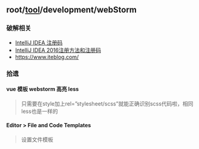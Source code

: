 ## root/[tool](../README.md)/development/webStorm
### 破解相关
* [IntelliJ IDEA 注册码](http://idea.lanyus.com/)
* [IntelliJ IDEA 2016注册方法和注册码](http://blog.csdn.net/gnail_oug/article/details/53977118)
* <https://www.iteblog.com/>

### 拾遗
#### vue 模板 webstorm 高亮 less
> 只需要在style加上rel=”stylesheet/scss”就能正确识别scss代码啦，相同less也是一样的
#### Editor > File and Code Templates
> 设置文件模板
